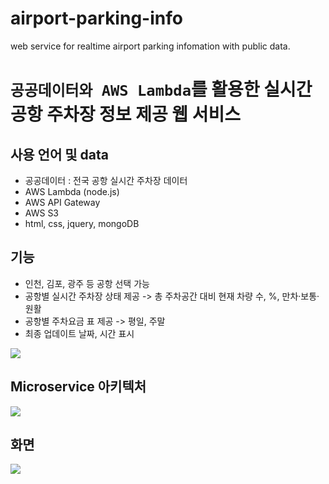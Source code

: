 # airport-parking-info
web service for realtime airport parking infomation with public data.

# `공공데이터와 AWS Lambda`를 활용한 실시간 공항 주차장 정보 제공 웹 서비스
## 사용 언어 및 data
- 공공데이터 : 전국 공항 실시간 주차장 데이터
- AWS Lambda (node.js)
- AWS API Gateway
- AWS S3
- html, css, jquery, mongoDB

## 기능
- 인천, 김포, 광주 등 공항 선택 가능
- 공항별 실시간 주차장 상태 제공 -> 총 주차공간 대비 현재 차량 수, %, 만차·보통·원활
- 공항별 주차요금 표 제공 -> 평일, 주말
- 최종 업데이트 날짜, 시간 표시
<img src="https://user-images.githubusercontent.com/48594896/135780213-12411062-02f4-48c4-87d0-502c69b24385.png" />

## Microservice 아키텍처
<img src="https://user-images.githubusercontent.com/48594896/135780268-21abd78e-f571-4425-b597-607c96813010.png" />

## 화면
<img src="https://user-images.githubusercontent.com/48594896/135780371-9abcbf25-54e5-4fcd-93ec-44d8fc748241.png" />
